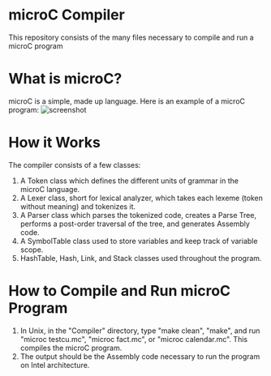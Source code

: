 # microC Compiler
This repository consists of the many files necessary to compile and run a microC program

# What is microC?
microC is a simple, made up language. Here is an example of a microC program:
![screenshot](brian-philip-dwyer.github.com/microC-Compiler/img/sample.png)

# How it Works
The compiler consists of a few classes:
1. A Token class which defines the different units of grammar in the microC language.
2. A Lexer class, short for lexical analyzer, which takes each lexeme (token without meaning) and tokenizes it.
3. A Parser class which parses the tokenized code, creates a Parse Tree, performs a post-order traversal of the tree, and generates Assembly code. 
4. A SymbolTable class used to store variables and keep track of variable scope.
5. HashTable, Hash, Link, and Stack classes used throughout the program.

# How to Compile and Run microC Program
1. In Unix, in the "Compiler" directory, type "make clean", "make", and run "microc testcu.mc", "microc fact.mc", or "microc calendar.mc". This compiles the microC program.
2. The output should be the Assembly code necessary to run the program on Intel architecture.

